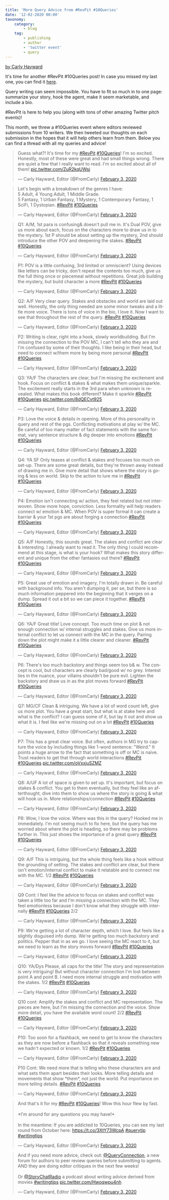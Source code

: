 ```yaml
---
title: 'More Query Advice from #RevPit #10Queries'
date: '12-02-2020 00:00'
taxonomy:
    category:
        - blog
    tag:
        - publishing
        - author
        - 'twitter event'
        - query
---
```


[by Carly Hayward](/team#carly)

It's time for another #RevPit #10Queries post! In case you missed my last one, you can find it [here](https://booklighteditorial.com/blog/query-advice-from-revpit-10queries-event).

Query writing can seem impossible. You have to fit so much in to one page: summarize your story, hook the agent, make it seem marketable, and include a bio.

\#RevPit is here to help you (along with tons of other amazing Twitter pitch events)!

This month, we threw a #10Queries event where editors reviewed submissions from 10 writers. We then tweeted our thoughts on each submission in the hopes that it will help others learn from them. Below you can find a thread with all my queries and advice!

<blockquote class="twitter-tweet"><p lang="en" dir="ltr">Guess what?! It&#39;s time for my <a href="https://twitter.com/hashtag/RevPit?src=hash&amp;ref_src=twsrc%5Etfw">#RevPit</a> <a href="https://twitter.com/hashtag/10Queries?src=hash&amp;ref_src=twsrc%5Etfw">#10Queries</a>! I&#39;m so excited. Honestly, most of these were great and had small things wrong. There are quiet a few that I really want to read. I&#39;m so excited about all of them! <a href="https://t.co/ZuR2kqUWsj">pic.twitter.com/ZuR2kqUWsj</a></p>&mdash; Carly Hayward, Editor (@FromCarly) <a href="https://twitter.com/FromCarly/status/1224407586096676865?ref_src=twsrc%5Etfw">February 3, 2020</a></blockquote> <script async src="https://platform.twitter.com/widgets.js" charset="utf-8"></script>

<blockquote class="twitter-tweet" data-theme="light"><p lang="en" dir="ltr">Let&#39;s begin with a breakdown of the genres I have: <br>5 Adult, 4 Young Adult, 1 Middle Grade. <br>5 Fantasy, 1 Urban Fantasy, 1 Mystery, 1 Contemporary Fantasy, 1 SciFi, 1 Dystopian. <a href="https://twitter.com/hashtag/RevPit?src=hash&amp;ref_src=twsrc%5Etfw">#RevPit</a> <a href="https://twitter.com/hashtag/10Queries?src=hash&amp;ref_src=twsrc%5Etfw">#10Queries</a></p>&mdash; Carly Hayward, Editor (@FromCarly) <a href="https://twitter.com/FromCarly/status/1224408196430925824?ref_src=twsrc%5Etfw">February 3, 2020</a></blockquote> <script async src="https://platform.twitter.com/widgets.js" charset="utf-8"></script>

<blockquote class="twitter-tweet" data-conversation="none" data-theme="light"><p lang="en" dir="ltr">Q1: A/M, 1st para is confusing&amp; doesn&#39;t pull me in. It&#39;s Dual POV, give us more about each, focus on the characters more to draw us in to the mystery. 1st P should be about setting up the mystery, 2nd should introduce the other POV and deepening the stakes. <a href="https://twitter.com/hashtag/RevPit?src=hash&amp;ref_src=twsrc%5Etfw">#RevPit</a> <a href="https://twitter.com/hashtag/10Queries?src=hash&amp;ref_src=twsrc%5Etfw">#10Queries</a></p>&mdash; Carly Hayward, Editor (@FromCarly) <a href="https://twitter.com/FromCarly/status/1224409540881457153?ref_src=twsrc%5Etfw">February 3, 2020</a></blockquote> <script async src="https://platform.twitter.com/widgets.js" charset="utf-8"></script>

<blockquote class="twitter-tweet" data-conversation="none" data-theme="light"><p lang="en" dir="ltr">P1: POV is a little confusing, 3rd limited or omniscient? Using devices like letters can be tricky, don&#39;t repeat the contents too much, give us the full thing once or piecemeal without repetitions. Great job building the mystery, but build character a more <a href="https://twitter.com/hashtag/RevPit?src=hash&amp;ref_src=twsrc%5Etfw">#RevPit</a> <a href="https://twitter.com/hashtag/10Queries?src=hash&amp;ref_src=twsrc%5Etfw">#10Queries</a></p>&mdash; Carly Hayward, Editor (@FromCarly) <a href="https://twitter.com/FromCarly/status/1224409747555864580?ref_src=twsrc%5Etfw">February 3, 2020</a></blockquote> <script async src="https://platform.twitter.com/widgets.js" charset="utf-8"></script>

<blockquote class="twitter-tweet" data-conversation="none" data-theme="light"><p lang="en" dir="ltr">Q2: A/F Very clear query. Stakes and obstacles and world are laid out well. Honestly, the only thing needed are some minor tweaks and a little more voice. There is tons of voice in the bio, I love it. Now I want to see that throughout the rest of the query. <a href="https://twitter.com/hashtag/RevPit?src=hash&amp;ref_src=twsrc%5Etfw">#RevPit</a> <a href="https://twitter.com/hashtag/10Queries?src=hash&amp;ref_src=twsrc%5Etfw">#10Queries</a></p>&mdash; Carly Hayward, Editor (@FromCarly) <a href="https://twitter.com/FromCarly/status/1224410766683582464?ref_src=twsrc%5Etfw">February 3, 2020</a></blockquote> <script async src="https://platform.twitter.com/widgets.js" charset="utf-8"></script>

<blockquote class="twitter-tweet" data-conversation="none" data-theme="light"><p lang="en" dir="ltr">P2: Writing is clear, right into a hook, slowly worldbuilding. But I&#39;m missing the connection to the POV MC, I can&#39;t tell who they are and I&#39;m confused by some of their thoughts. I like being in their head, but need to connect w/them more by being more personal <a href="https://twitter.com/hashtag/RevPit?src=hash&amp;ref_src=twsrc%5Etfw">#RevPit</a> <a href="https://twitter.com/hashtag/10Queries?src=hash&amp;ref_src=twsrc%5Etfw">#10Queries</a></p>&mdash; Carly Hayward, Editor (@FromCarly) <a href="https://twitter.com/FromCarly/status/1224411562322034695?ref_src=twsrc%5Etfw">February 3, 2020</a></blockquote> <script async src="https://platform.twitter.com/widgets.js" charset="utf-8"></script>

<blockquote class="twitter-tweet" data-conversation="none" data-theme="light"><p lang="en" dir="ltr">Q3: YA/F The characters are clear, but I&#39;m missing the excitement and hook. Focus on conflict &amp; stakes &amp; what makes them unique/sparkle. The excitement really starts in the 3rd para when unknown is revealed. What makes this book different? Make it sparkle <a href="https://twitter.com/hashtag/RevPit?src=hash&amp;ref_src=twsrc%5Etfw">#RevPit</a> <a href="https://twitter.com/hashtag/10Queries?src=hash&amp;ref_src=twsrc%5Etfw">#10Queries</a> <a href="https://t.co/8dQECvt925">pic.twitter.com/8dQECvt925</a></p>&mdash; Carly Hayward, Editor (@FromCarly) <a href="https://twitter.com/FromCarly/status/1224412601674870784?ref_src=twsrc%5Etfw">February 3, 2020</a></blockquote> <script async src="https://platform.twitter.com/widgets.js" charset="utf-8"></script>

<blockquote class="twitter-tweet" data-conversation="none" data-theme="light"><p lang="en" dir="ltr">P3: Love the voice &amp; details in opening. More of this personality in query and rest of the pgs. Conflicting motivations at play w/ the MC. Be careful of too many matter of fact statements with the same format, vary sentence structure &amp; dig deeper into emotions <a href="https://twitter.com/hashtag/RevPit?src=hash&amp;ref_src=twsrc%5Etfw">#RevPit</a> <a href="https://twitter.com/hashtag/10Queries?src=hash&amp;ref_src=twsrc%5Etfw">#10Queries</a></p>&mdash; Carly Hayward, Editor (@FromCarly) <a href="https://twitter.com/FromCarly/status/1224413430473510914?ref_src=twsrc%5Etfw">February 3, 2020</a></blockquote> <script async src="https://platform.twitter.com/widgets.js" charset="utf-8"></script>

<blockquote class="twitter-tweet" data-conversation="none" data-theme="light"><p lang="en" dir="ltr">Q4: YA SF Only teases at conflict &amp; stakes and focuses too much on set-up. There are some great details, but they&#39;re thrown away instead of drawing me in. Give more detail that shows where the story is going &amp; less on world. Skip to the action to lure me in <a href="https://twitter.com/hashtag/RevPit?src=hash&amp;ref_src=twsrc%5Etfw">#RevPit</a> <a href="https://twitter.com/hashtag/10Queries?src=hash&amp;ref_src=twsrc%5Etfw">#10Queries</a></p>&mdash; Carly Hayward, Editor (@FromCarly) <a href="https://twitter.com/FromCarly/status/1224414719148199936?ref_src=twsrc%5Etfw">February 3, 2020</a></blockquote> <script async src="https://platform.twitter.com/widgets.js" charset="utf-8"></script>

<blockquote class="twitter-tweet" data-conversation="none" data-theme="light"><p lang="en" dir="ltr">P4: Emotion isn&#39;t connecting w/ action, they feel related but not interwoven. Show more hope, conviction. Less formality will help readers connect w/ emotion &amp; MC. When POV is super formal it can create a barrier &amp; your 1st pgs are about forging a connection <a href="https://twitter.com/hashtag/RevPit?src=hash&amp;ref_src=twsrc%5Etfw">#RevPit</a> <a href="https://twitter.com/hashtag/10Queries?src=hash&amp;ref_src=twsrc%5Etfw">#10Queries</a></p>&mdash; Carly Hayward, Editor (@FromCarly) <a href="https://twitter.com/FromCarly/status/1224415918790455301?ref_src=twsrc%5Etfw">February 3, 2020</a></blockquote> <script async src="https://platform.twitter.com/widgets.js" charset="utf-8"></script>

<blockquote class="twitter-tweet" data-conversation="none" data-theme="light"><p lang="en" dir="ltr">Q5: A/F Honestly, this sounds great. The stakes and conflict are clear &amp; interesting. I already want to read it. The only thing I could recommend at this stage, is what is your hook? What makes this story different and unique from the other fantasies out there? <a href="https://twitter.com/hashtag/RevPit?src=hash&amp;ref_src=twsrc%5Etfw">#RevPit</a> <a href="https://twitter.com/hashtag/10Queries?src=hash&amp;ref_src=twsrc%5Etfw">#10Queries</a></p>&mdash; Carly Hayward, Editor (@FromCarly) <a href="https://twitter.com/FromCarly/status/1224416237234671617?ref_src=twsrc%5Etfw">February 3, 2020</a></blockquote> <script async src="https://platform.twitter.com/widgets.js" charset="utf-8"></script>

<blockquote class="twitter-tweet" data-conversation="none" data-theme="light"><p lang="en" dir="ltr">P5: Great use of emotion and imagery, I&#39;m totally drawn in. Be careful with background info. You aren&#39;t dumping it, per se, but there is so much information peppered into the beginning that it verges on a dump. Spread it out a bit so we can piece it together. <a href="https://twitter.com/hashtag/RevPit?src=hash&amp;ref_src=twsrc%5Etfw">#RevPit</a> <a href="https://twitter.com/hashtag/10Queries?src=hash&amp;ref_src=twsrc%5Etfw">#10Queries</a></p>&mdash; Carly Hayward, Editor (@FromCarly) <a href="https://twitter.com/FromCarly/status/1224416607419752448?ref_src=twsrc%5Etfw">February 3, 2020</a></blockquote> <script async src="https://platform.twitter.com/widgets.js" charset="utf-8"></script>

<blockquote class="twitter-tweet" data-conversation="none" data-theme="light"><p lang="en" dir="ltr">Q6: YA/F Great title! Love concept. Too much time on plot &amp; not enough connection w/ internal struggles and stakes. Give us more internal conflict to let us connect with the MC in the query. Pairing down the plot might make it a little clearer and cleaner. <a href="https://twitter.com/hashtag/RevPit?src=hash&amp;ref_src=twsrc%5Etfw">#RevPit</a> <a href="https://twitter.com/hashtag/10Queries?src=hash&amp;ref_src=twsrc%5Etfw">#10Queries</a></p>&mdash; Carly Hayward, Editor (@FromCarly) <a href="https://twitter.com/FromCarly/status/1224417017761083395?ref_src=twsrc%5Etfw">February 3, 2020</a></blockquote> <script async src="https://platform.twitter.com/widgets.js" charset="utf-8"></script>

<blockquote class="twitter-tweet" data-conversation="none" data-theme="light"><p lang="en" dir="ltr">P6: There&#39;s too much backstory and things seem too b&amp; w. The concept is cool, but characters are clearly bad/good w/ no grey. Interest lies in the nuance, your villains shouldn&#39;t be pure evil. Lighten the backstory and draw us in as the plot moves forward <a href="https://twitter.com/hashtag/RevPit?src=hash&amp;ref_src=twsrc%5Etfw">#RevPit</a> <a href="https://twitter.com/hashtag/10Queries?src=hash&amp;ref_src=twsrc%5Etfw">#10Queries</a></p>&mdash; Carly Hayward, Editor (@FromCarly) <a href="https://twitter.com/FromCarly/status/1224417493399359492?ref_src=twsrc%5Etfw">February 3, 2020</a></blockquote> <script async src="https://platform.twitter.com/widgets.js" charset="utf-8"></script>

<blockquote class="twitter-tweet" data-conversation="none" data-theme="light"><p lang="en" dir="ltr">Q7: MG/CF Clean &amp; intriguing. We have a lot of word count left, give us more plot. You have a great start, but what is at stake here and what is the conflict? I can guess some of it, but lay it out and show us what it is. I feel like we&#39;re missing out on a lot <a href="https://twitter.com/hashtag/RevPit?src=hash&amp;ref_src=twsrc%5Etfw">#RevPit</a> <a href="https://twitter.com/hashtag/10Queries?src=hash&amp;ref_src=twsrc%5Etfw">#10Queries</a></p>&mdash; Carly Hayward, Editor (@FromCarly) <a href="https://twitter.com/FromCarly/status/1224418729183862784?ref_src=twsrc%5Etfw">February 3, 2020</a></blockquote> <script async src="https://platform.twitter.com/widgets.js" charset="utf-8"></script>

<blockquote class="twitter-tweet" data-conversation="none" data-theme="light"><p lang="en" dir="ltr">P7: This has a great clear voice. But often, authors in MG try to capture the voice by including things like 1-word sentence: &quot;Weird.&quot; It points a huge arrow to the fact that something is off or MC is naive. Trust readers to get that through world interactions <a href="https://twitter.com/hashtag/RevPit?src=hash&amp;ref_src=twsrc%5Etfw">#RevPit</a> <a href="https://twitter.com/hashtag/10Queries?src=hash&amp;ref_src=twsrc%5Etfw">#10Queries</a> <a href="https://t.co/oVxxjuSZMZ">pic.twitter.com/oVxxjuSZMZ</a></p>&mdash; Carly Hayward, Editor (@FromCarly) <a href="https://twitter.com/FromCarly/status/1224419649946836994?ref_src=twsrc%5Etfw">February 3, 2020</a></blockquote> <script async src="https://platform.twitter.com/widgets.js" charset="utf-8"></script>

<blockquote class="twitter-tweet" data-conversation="none" data-theme="light"><p lang="en" dir="ltr">Q8: A/UF A lot of space is given to set up. It&#39;s important, but focus on stakes &amp; conflict. You get to them eventually, but they feel like an afterthought, dive into them to show us where the story is going &amp; what will hook us in. More relationships/connection <a href="https://twitter.com/hashtag/RevPit?src=hash&amp;ref_src=twsrc%5Etfw">#RevPit</a> <a href="https://twitter.com/hashtag/10Queries?src=hash&amp;ref_src=twsrc%5Etfw">#10Queries</a></p>&mdash; Carly Hayward, Editor (@FromCarly) <a href="https://twitter.com/FromCarly/status/1224420539592253441?ref_src=twsrc%5Etfw">February 3, 2020</a></blockquote> <script async src="https://platform.twitter.com/widgets.js" charset="utf-8"></script>

<blockquote class="twitter-tweet" data-conversation="none" data-theme="light"><p lang="en" dir="ltr">P8: Wow, I love the voice. Where was this in the query? Hooked me in immediately. I&#39;m not seeing much to fix here, but the query has me worried about where the plot is heading, so there may be problems further in. This just shows the importance of a great query <a href="https://twitter.com/hashtag/RevPit?src=hash&amp;ref_src=twsrc%5Etfw">#RevPit</a> <a href="https://twitter.com/hashtag/10Queries?src=hash&amp;ref_src=twsrc%5Etfw">#10Queries</a></p>&mdash; Carly Hayward, Editor (@FromCarly) <a href="https://twitter.com/FromCarly/status/1224421015285116928?ref_src=twsrc%5Etfw">February 3, 2020</a></blockquote> <script async src="https://platform.twitter.com/widgets.js" charset="utf-8"></script>

<blockquote class="twitter-tweet" data-conversation="none" data-theme="light"><p lang="en" dir="ltr">Q9: A/F This is intriguing, but the whole thing feels like a hook without the grounding of setting. The stakes and conflict are clear, but there isn&#39;t emotion/internal conflict to make it relatable and to connect me with the MC. 1/2 <a href="https://twitter.com/hashtag/RevPit?src=hash&amp;ref_src=twsrc%5Etfw">#RevPit</a> <a href="https://twitter.com/hashtag/10Queries?src=hash&amp;ref_src=twsrc%5Etfw">#10Queries</a></p>&mdash; Carly Hayward, Editor (@FromCarly) <a href="https://twitter.com/FromCarly/status/1224421410371788800?ref_src=twsrc%5Etfw">February 3, 2020</a></blockquote> <script async src="https://platform.twitter.com/widgets.js" charset="utf-8"></script>

<blockquote class="twitter-tweet" data-conversation="none" data-theme="light"><p lang="en" dir="ltr">Q9 Cont: I feel like the advice to focus on stakes and conflict was taken a little too far and I&#39;m missing a connection with the MC. They feel emotionless because I don&#39;t know what they struggle with internally <a href="https://twitter.com/hashtag/RevPit?src=hash&amp;ref_src=twsrc%5Etfw">#RevPit</a> <a href="https://twitter.com/hashtag/10Queries?src=hash&amp;ref_src=twsrc%5Etfw">#10Queries</a> 2/2</p>&mdash; Carly Hayward, Editor (@FromCarly) <a href="https://twitter.com/FromCarly/status/1224421411994984448?ref_src=twsrc%5Etfw">February 3, 2020</a></blockquote> <script async src="https://platform.twitter.com/widgets.js" charset="utf-8"></script>

<blockquote class="twitter-tweet" data-conversation="none" data-theme="light"><p lang="en" dir="ltr">P9: We&#39;re getting a lot of character depth, which I love. But feels like a slightly disguised info dump. We&#39;re getting too much backstory and politics. Pepper that in as we go. I love seeing the MC react to it, but we need to learn as the story moves forward <a href="https://twitter.com/hashtag/RevPit?src=hash&amp;ref_src=twsrc%5Etfw">#RevPit</a> <a href="https://twitter.com/hashtag/10Queries?src=hash&amp;ref_src=twsrc%5Etfw">#10Queries</a></p>&mdash; Carly Hayward, Editor (@FromCarly) <a href="https://twitter.com/FromCarly/status/1224421796507725824?ref_src=twsrc%5Etfw">February 3, 2020</a></blockquote> <script async src="https://platform.twitter.com/widgets.js" charset="utf-8"></script>

<blockquote class="twitter-tweet" data-conversation="none" data-theme="light"><p lang="en" dir="ltr">Q10: YA/Dys Please, all caps for the title! The story and representation is very intriguing! But without character connection I&#39;m lost between point A and point B. I need more internal struggle and motivation with the stakes. 1/2 <a href="https://twitter.com/hashtag/RevPit?src=hash&amp;ref_src=twsrc%5Etfw">#RevPit</a> <a href="https://twitter.com/hashtag/10Queries?src=hash&amp;ref_src=twsrc%5Etfw">#10Queries</a></p>&mdash; Carly Hayward, Editor (@FromCarly) <a href="https://twitter.com/FromCarly/status/1224422176771710976?ref_src=twsrc%5Etfw">February 3, 2020</a></blockquote> <script async src="https://platform.twitter.com/widgets.js" charset="utf-8"></script>

<blockquote class="twitter-tweet" data-conversation="none" data-theme="light"><p lang="en" dir="ltr">Q10 cont: Amplify the stakes and conflict and MC representation. The pieces are here, but I&#39;m missing the connection and the voice. Show more detail, you have the available word count! 2/2 <a href="https://twitter.com/hashtag/RevPit?src=hash&amp;ref_src=twsrc%5Etfw">#RevPit</a> <a href="https://twitter.com/hashtag/10Queries?src=hash&amp;ref_src=twsrc%5Etfw">#10Queries</a></p>&mdash; Carly Hayward, Editor (@FromCarly) <a href="https://twitter.com/FromCarly/status/1224422178633940993?ref_src=twsrc%5Etfw">February 3, 2020</a></blockquote> <script async src="https://platform.twitter.com/widgets.js" charset="utf-8"></script>

<blockquote class="twitter-tweet" data-conversation="none" data-theme="light"><p lang="en" dir="ltr">P10: Too soon for a flashback, we need to get to know the characters as they are now before a flashback so that it reveals something new we hadn&#39;t expected or known. 1/2 <a href="https://twitter.com/hashtag/RevPit?src=hash&amp;ref_src=twsrc%5Etfw">#RevPit</a> <a href="https://twitter.com/hashtag/10Queries?src=hash&amp;ref_src=twsrc%5Etfw">#10Queries</a></p>&mdash; Carly Hayward, Editor (@FromCarly) <a href="https://twitter.com/FromCarly/status/1224422458893197312?ref_src=twsrc%5Etfw">February 3, 2020</a></blockquote> <script async src="https://platform.twitter.com/widgets.js" charset="utf-8"></script>

<blockquote class="twitter-tweet" data-conversation="none" data-theme="light"><p lang="en" dir="ltr">P10 Cont: We need more that is telling who these characters are and what sets them apart besides their looks. More telling details and movements that show *them*, not just the world. Put importance on more telling details. <a href="https://twitter.com/hashtag/RevPit?src=hash&amp;ref_src=twsrc%5Etfw">#RevPit</a> <a href="https://twitter.com/hashtag/10Queries?src=hash&amp;ref_src=twsrc%5Etfw">#10Queries</a></p>&mdash; Carly Hayward, Editor (@FromCarly) <a href="https://twitter.com/FromCarly/status/1224422460281577472?ref_src=twsrc%5Etfw">February 3, 2020</a></blockquote> <script async src="https://platform.twitter.com/widgets.js" charset="utf-8"></script>

<blockquote class="twitter-tweet" data-conversation="none" data-theme="light"><p lang="en" dir="ltr">And that&#39;s it for my <a href="https://twitter.com/hashtag/RevPit?src=hash&amp;ref_src=twsrc%5Etfw">#RevPit</a> <a href="https://twitter.com/hashtag/10Queries?src=hash&amp;ref_src=twsrc%5Etfw">#10Queries</a>! Wow this hour flew by fast. <br><br>*I&#39;m around for any questions you may have!* <br><br>In the meantime: If you are addicted to 10Queries, you can see my last round from October here: <a href="https://t.co/3XtY73WcpA">https://t.co/3XtY73WcpA</a> <a href="https://twitter.com/hashtag/querytip?src=hash&amp;ref_src=twsrc%5Etfw">#querytip</a> <a href="https://twitter.com/hashtag/writingtips?src=hash&amp;ref_src=twsrc%5Etfw">#writingtips</a></p>&mdash; Carly Hayward, Editor (@FromCarly) <a href="https://twitter.com/FromCarly/status/1224423044543844360?ref_src=twsrc%5Etfw">February 3, 2020</a></blockquote> <script async src="https://platform.twitter.com/widgets.js" charset="utf-8"></script>

<blockquote class="twitter-tweet" data-conversation="none" data-theme="light"><p lang="en" dir="ltr">And if you need more advice, check out: <a href="https://twitter.com/QueryConnection?ref_src=twsrc%5Etfw">@QueryConnection</a>, a new forum for authors to peer review queries before submitting to agents. AND they are doing editor critiques in the next few weeks! <br><br>Or <a href="https://twitter.com/StoryChatRadio?ref_src=twsrc%5Etfw">@StoryChatRadio</a> a podcast about writing advice derived from movies <a href="https://twitter.com/hashtag/writingtips?src=hash&amp;ref_src=twsrc%5Etfw">#writingtips</a> <a href="https://t.co/Hwoqwpu4nh">pic.twitter.com/Hwoqwpu4nh</a></p>&mdash; Carly Hayward, Editor (@FromCarly) <a href="https://twitter.com/FromCarly/status/1224423910210506755?ref_src=twsrc%5Etfw">February 3, 2020</a></blockquote> <script async src="https://platform.twitter.com/widgets.js" charset="utf-8"></script>
